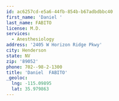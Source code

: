 ```yaml
---
id: ac6257cd-e5a6-44fb-854b-b67adbdbbc40
first_name: 'Daniel '
last_name: FABITO
license: M.D.
services:
  - Anesthesiology
address: '2405 W Horizon Ridge Pkwy'
city: Henderson
state: NV
zip: '89052'
phone: 702--98-2-1300
title: 'Daniel  FABITO'
_geoloc:
  lng: -115.09895
  lat: 35.979863
---
```

